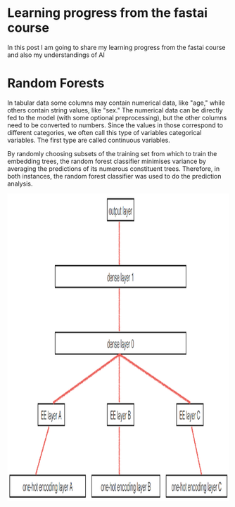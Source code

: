 # Learning progress from the fastai course

In this post I am going to share my learning progress from the fastai course and also my understandings of AI


# Random Forests
In tabular data some columns may contain numerical data, like "age," while others contain string values, like "sex." The numerical data can be directly fed to the model (with some optional preprocessing), but the other columns need to be converted to numbers. Since the values in those correspond to different categories, we often call this type of variables categorical variables. The first type are called continuous variables.

By randomly choosing subsets of the training set from which to train the embedding trees, the random forest classifier minimises variance by averaging the predictions of its numerous constituent trees. Therefore, in both instances, the random forest classifier was used to do the prediction analysis.


<img src="images/att_00018.png" alt="rf" width="930" height="700">

